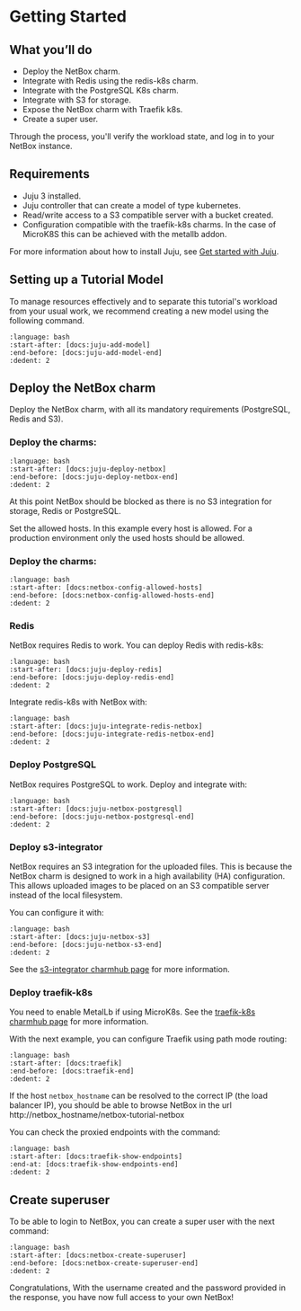 <!-- This tutorial should be updated in the src-docs directory. -->

# Getting Started

## What you’ll do
- Deploy the NetBox charm.
- Integrate with Redis using the redis-k8s charm.
- Integrate with the PostgreSQL K8s charm.
- Integrate with S3 for storage.
- Expose the NetBox charm with Traefik k8s.
- Create a super user.

Through the process, you'll verify the workload state, and log in to
your NetBox instance.

## Requirements
- Juju 3 installed.
- Juju controller that can create a model of type kubernetes.
- Read/write access to a S3 compatible server with a bucket created.
- Configuration compatible with the traefik-k8s charms. In the case of MicroK8S this can be achieved with the metallb addon.

For more information about how to install Juju, see [Get started with Juju](https://juju.is/docs/olm/get-started-with-juju).


## Setting up a Tutorial Model

To manage resources effectively and to separate this tutorial's workload from
your usual work, we recommend creating a new model using the following command.

```{literalinclude} code/getting-started/task.yaml
:language: bash
:start-after: [docs:juju-add-model]
:end-before: [docs:juju-add-model-end]
:dedent: 2
```

## Deploy the NetBox charm

Deploy the NetBox charm, with all its mandatory requirements (PostgreSQL, Redis and S3).

### Deploy the charms:

```{literalinclude} code/getting-started/task.yaml
:language: bash
:start-after: [docs:juju-deploy-netbox]
:end-before: [docs:juju-deploy-netbox-end]
:dedent: 2
```

At this point NetBox should be blocked as there is no S3 integration for
storage, Redis or PostgreSQL.

Set the allowed hosts. In this example every host is allowed. For a production environment
only the used hosts should be allowed.

### Deploy the charms:

```{literalinclude} code/getting-started/task.yaml
:language: bash
:start-after: [docs:netbox-config-allowed-hosts]
:end-before: [docs:netbox-config-allowed-hosts-end]
:dedent: 2
```

### Redis

NetBox requires Redis to work. You can deploy Redis with redis-k8s:
```{literalinclude} code/getting-started/task.yaml
:language: bash
:start-after: [docs:juju-deploy-redis]
:end-before: [docs:juju-deploy-redis-end]
:dedent: 2
```

Integrate redis-k8s with NetBox with:
```{literalinclude} code/getting-started/task.yaml
:language: bash
:start-after: [docs:juju-integrate-redis-netbox]
:end-before: [docs:juju-integrate-redis-netbox-end]
:dedent: 2
```

### Deploy PostgreSQL

NetBox requires PostgreSQL to work. Deploy and integrate with:
```{literalinclude} code/getting-started/task.yaml
:language: bash
:start-after: [docs:juju-netbox-postgresql]
:end-before: [docs:juju-netbox-postgresql-end]
:dedent: 2
```

### Deploy s3-integrator

NetBox requires an S3 integration for the uploaded files. This is because
the NetBox charm is designed to work in a high availability (HA) configuration.
This allows uploaded images to be placed on an S3 compatible server instead of
the local filesystem.

You can configure it with:
```{literalinclude} code/getting-started/task.yaml
:language: bash
:start-after: [docs:juju-netbox-s3]
:end-before: [docs:juju-netbox-s3-end]
:dedent: 2
```

See the [s3-integrator charmhub page](https://charmhub.io/s3-integrator) for more information.

### Deploy traefik-k8s 

You need to enable MetalLb if using MicroK8s. See the [traefik-k8s charmhub page](https://charmhub.io/traefik-k8s) for more information.

With the next example, you can configure Traefik using path mode routing:
```{literalinclude} code/getting-started/task.yaml
:language: bash
:start-after: [docs:traefik]
:end-before: [docs:traefik-end]
:dedent: 2
```

If the host `netbox_hostname` can be resolved to the correct IP (the load balancer IP),
you should be able to browse NetBox in the url http://netbox_hostname/netbox-tutorial-netbox

You can check the proxied endpoints with the command:
```{literalinclude} code/getting-started/task.yaml
:language: bash
:start-after: [docs:traefik-show-endpoints]
:end-at: [docs:traefik-show-endpoints-end]
:dedent: 2
```

## Create superuser
To be able to login to NetBox, you can create a super user with the next command:
```{literalinclude} code/getting-started/task.yaml
:language: bash
:start-after: [docs:netbox-create-superuser]
:end-before: [docs:netbox-create-superuser-end]
:dedent: 2
```

Congratulations, With the username created and the password provided in the response, 
you have now full access to your own NetBox!

